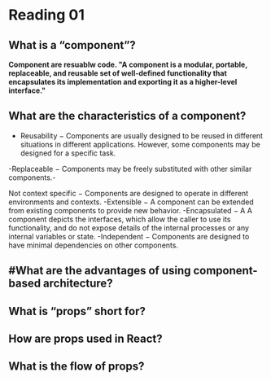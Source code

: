 # Reading 01

## What is a “component”?

**Component are resuablw code. "A component is a modular, portable, replaceable, and reusable set of well-defined functionality that encapsulates its implementation and exporting it as a higher-level interface."**


## What are the characteristics of a component?
- Reusability − Components are usually designed to be reused in different situations in different applications. However, some components may be designed for a specific task.

-Replaceable − Components may be freely substituted with other similar components.-

Not context specific − Components are designed to operate in different environments and contexts.
-Extensible − A component can be extended from existing components to provide new behavior.
-Encapsulated − A A component depicts the interfaces, which allow the caller to use its functionality, and do not expose details of the internal processes or any internal variables or state.
-Independent − Components are designed to have minimal dependencies on other components.

## #What are the advantages of using component-based architecture?


## What is “props” short for?



## How are props used in React?



## What is the flow of props?

